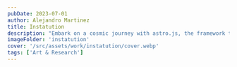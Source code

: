 ```yaml
---
pubDate: 2023-07-01
author: Alejandro Martinez
title: Instatution
description: "Embark on a cosmic journey with astro.js, the framework that makes interstellar development a breeze. Pair it with Tailwind CSS for a design that's out of this world"
imageFolder: 'instatution'
cover: '/src/assets/work/instatution/cover.webp'
tags: ['Art & Research']
---
```

